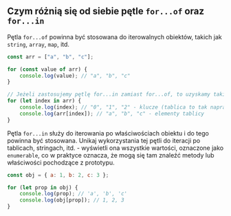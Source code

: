 ## Czym różnią się od siebie pętle `for...of` oraz `for...in`
Pętla `for...of` powinna być stosowana do iterowalnych obiektów, takich jak `string`, `array`, `map`, itd.

```javascript
const arr = ["a", "b", "c"];

for (const value of arr) {
    console.log(value); // "a", "b", "c"
}

// Jeżeli zastosujemy pętlę for...in zamiast for...of, to uzyskamy taki wynik
for (let index in arr) {
    console.log(index); // "0", "1", "2" - klucze (tablica to tak naprawdę obiekt w którym indexy to klucze)
    console.log(arr[index]); // "a", "b", "c" - elementy tablicy
}
```

Pętla `for...in` służy do iterowania po właściwościach obiektu i do tego powinna być stosowana. Unikaj wykorzystania tej pętli do iteracji po tablicach, stringach, itd. - wyświetli
ona wszystkie wartości, oznaczone jako `enumerable`, co w praktyce oznacza, że mogą się tam znaleźć metody lub właściwości pochodzące z prototypu.
```javascript
const obj = { a: 1, b: 2, c: 3 };

for (let prop in obj) {
    console.log(prop); // 'a', 'b', 'c'
    console.log(obj[prop]); // 1, 2, 3
}
```
